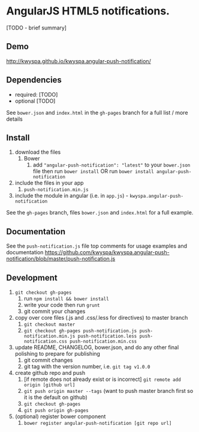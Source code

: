 # AngularJS HTML5 notifications.

[TODO - brief summary]

## Demo
http://kwyspa.github.io/kwyspa.angular-push-notification/

## Dependencies
- required:
	[TODO]
- optional
	[TODO]

See `bower.json` and `index.html` in the `gh-pages` branch for a full list / more details

## Install
1. download the files
	1. Bower
		1. add `"angular-push-notification": "latest"` to your `bower.json` file then run `bower install` OR run `bower install angular-push-notification`
2. include the files in your app
	1. `push-notification.min.js`
3. include the module in angular (i.e. in `app.js`) - `kwyspa.angular-push-notification`

See the `gh-pages` branch, files `bower.json` and `index.html` for a full example.


## Documentation
See the `push-notification.js` file top comments for usage examples and documentation
https://github.com/kwyspa/kwyspa.angular-push-notification/blob/master/push-notification.js


## Development

1. `git checkout gh-pages`
	1. run `npm install && bower install`
	2. write your code then run `grunt`
	3. git commit your changes
2. copy over core files (.js and .css/.less for directives) to master branch
	1. `git checkout master`
	2. `git checkout gh-pages push-notification.js push-notification.min.js push-notification.less push-notification.css push-notification.min.css`
3. update README, CHANGELOG, bower.json, and do any other final polishing to prepare for publishing
	1. git commit changes
	2. git tag with the version number, i.e. `git tag v1.0.0`
4. create github repo and push
	1. [if remote does not already exist or is incorrect] `git remote add origin [github url]`
	2. `git push origin master --tags` (want to push master branch first so it is the default on github)
	3. `git checkout gh-pages`
	4. `git push origin gh-pages`
5. (optional) register bower component
	1. `bower register angular-push-notification [git repo url]`
